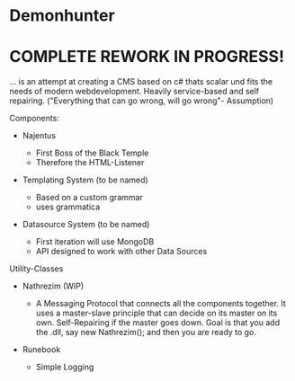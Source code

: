 # Demonhunter

# COMPLETE REWORK IN PROGRESS!
... is an attempt at creating a CMS based on c# thats scalar und fits the needs of modern webdevelopment. Heavily service-based and self repairing. ("Everything that can go wrong, will go wrong"- Assumption)



Components:

- Najentus
	- First Boss of the Black Temple
	- Therefore the HTML-Listener
	
- Templating System (to be named)
	- Based on a custom grammar
	- uses grammatica
	
- Datasource System (to be named)
	- First iteration will use MongoDB
	- API designed to work with other Data Sources
	

Utility-Classes
- Nathrezim (WIP)
	- A Messaging Protocol that connects all the components together. It uses a master-slave principle that can decide on its master on its own. Self-Repairing if the master goes down. Goal is that you add the .dll, say new Nathrezim(); and then you are ready to go.

- Runebook
	- Simple Logging
